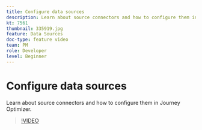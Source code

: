 ```yaml
---
title: Configure data sources
description: Learn about source connectors and how to configure them in Journey Optimizer.
kt: 7561
thumbnail: 335919.jpg
feature: Data Sources
doc-type: feature video
team: PM
role: Developer
level: Beginner
---
```


# Configure data sources

Learn about source connectors and how to configure them in Journey Optimizer.

>[!VIDEO](https://video.tv.adobe.com/v/335919?quality=12)


